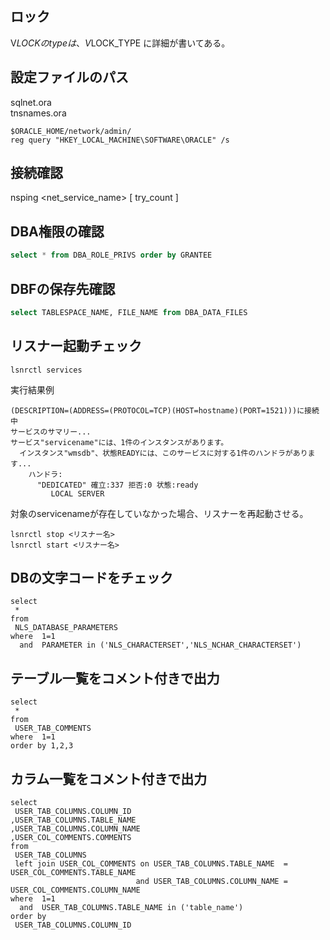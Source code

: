 ## ロック
V$LOCK
のtypeは、
V$LOCK_TYPE
に詳細が書いてある。

## 設定ファイルのパス
sqlnet.ora  
tnsnames.ora
``` 
$ORACLE_HOME/network/admin/ 
reg query "HKEY_LOCAL_MACHINE\SOFTWARE\ORACLE" /s
```

## 接続確認
nsping <net_service_name> [ try_count ]

## DBA権限の確認
```sql
select * from DBA_ROLE_PRIVS order by GRANTEE
```

## DBFの保存先確認
```sql
select TABLESPACE_NAME, FILE_NAME from DBA_DATA_FILES
```

## リスナー起動チェック
```
lsnrctl services
```
実行結果例
```
(DESCRIPTION=(ADDRESS=(PROTOCOL=TCP)(HOST=hostname)(PORT=1521)))に接続中
サービスのサマリー...
サービス"servicename"には、1件のインスタンスがあります。
  インスタンス"wmsdb"、状態READYには、このサービスに対する1件のハンドラがあります...
    ハンドラ:
      "DEDICATED" 確立:337 拒否:0 状態:ready
         LOCAL SERVER
```

対象のservicenameが存在していなかった場合、リスナーを再起動させる。

```
lsnrctl stop <リスナー名>
lsnrctl start <リスナー名>
```

## DBの文字コードをチェック
```
select 
 *
from 
 NLS_DATABASE_PARAMETERS
where  1=1
  and  PARAMETER in ('NLS_CHARACTERSET','NLS_NCHAR_CHARACTERSET')
```

## テーブル一覧をコメント付きで出力
```
select
 *
from
 USER_TAB_COMMENTS
where  1=1
order by 1,2,3
```

## カラム一覧をコメント付きで出力
```
select
 USER_TAB_COLUMNS.COLUMN_ID
,USER_TAB_COLUMNS.TABLE_NAME
,USER_TAB_COLUMNS.COLUMN_NAME
,USER_COL_COMMENTS.COMMENTS
from
 USER_TAB_COLUMNS
 left join USER_COL_COMMENTS on USER_TAB_COLUMNS.TABLE_NAME  = USER_COL_COMMENTS.TABLE_NAME
                            and USER_TAB_COLUMNS.COLUMN_NAME = USER_COL_COMMENTS.COLUMN_NAME
where  1=1
  and  USER_TAB_COLUMNS.TABLE_NAME in ('table_name')
order by
 USER_TAB_COLUMNS.COLUMN_ID
```
